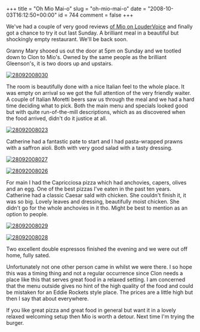+++
title = "Oh Mio Mai-o"
slug = "oh-mio-mai-o"
date = "2008-10-03T16:12:50+00:00"
id = 744
comment = false
+++

We've had a couple of very good reviews [of Mio on LouderVoice](http://www.loudervoice.com/search?q=mio) and finally got a chance to try it out last Sunday. A brilliant meal in a beautiful but shockingly empty restaurant. We'll be back soon.

Granny Mary shooed us out the door at 5pm on Sunday and we tootled down to Clon to Mio's. Owned by the same people as the brilliant Gleenson's, it is two doors up and upstairs.

[![28092008030](http://photos4.pix.ie/EB/57/EB570D4F18124E95BABEB37E4D39894E-500.jpg)](http://pix.ie/conor/701700 "28092008030 by conor") 

The room is beautifully done with a nice Italian feel to the whole place. It was empty on arrival so we got the full attention of the very friendly waiter. A couple of Italian Moretti beers saw us through the meal and we had a hard time deciding what to pick. Both the main menu and specials looked good but with quite run-of-the-mill descriptions, which as as discovered when the food arrived, didn't do it justice at all.

[![28092008023](http://photos2.pix.ie/84/03/84039C701CCF4746B9373A5B3AECADAB-500.jpg)](http://pix.ie/conor/701707 "28092008023 by conor")

Catherine had a fantastic pate to start and I had pasta-wrapped prawns with a saffron aioli. Both with very good salad with a tasty dressing.

[![28092008027](http://photos2.pix.ie/BA/FD/BAFD63601933439FA947503BA16456D8-500.jpg)](http://pix.ie/conor/701703 "28092008027 by conor")

[![28092008026](http://photos3.pix.ie/8E/A9/8EA9D37EBD2A44EAB252E1877738A460-500.jpg)](http://pix.ie/conor/701704 "28092008026 by conor")

For main I had the Capricciosa pizza which had anchovies, capers, olives and an egg. One of the best pizzas I've eaten in the past ten years. Catherine had a classic Caesar sald with chicken. She couldn't finish it, it was so big. Lovely leaves and dressing, beautifully moist chicken. She didn't go for the whole anchovies in it tho. Might be best to mention as an option to people.

[![28092008029](http://photos3.pix.ie/69/80/6980384D366F448DB6302131A9A443A5-500.jpg)](http://pix.ie/conor/701701 "28092008029 by conor")

[![28092008028](http://photos5.pix.ie/59/BC/59BC549D3C2748F4BFA9C74AB74B7CE1-500.jpg)](http://pix.ie/conor/701702 "28092008028 by conor")

Two excellent double espressos finished the evening and we were out off home, fully sated.

Unfortunately not one other person came in whilst we were there. I so hope this was a timing thing and not a regular occurrence since Clon needs a place like this that serves great food in a relaxed setting. I am concerned that the menu outside gives no hint of the high quality of the food and could be mistaken for an Eddie Rockets style place. The prices are a little high but then I say that about everywhere.

If you like great pizza and great food in general but want it in a lovely relaxed welcoming setup then Mio is worth a detour. Next time I'm trying the burger.
